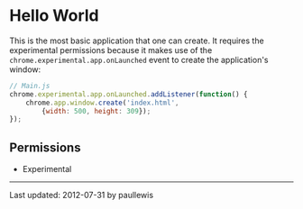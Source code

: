 # Hello World

This is the most basic application that one can create. It requires the experimental permissions because it makes use of the `chrome.experimental.app.onLaunched` event to create the application's window:

```javascript  
// Main.js
chrome.experimental.app.onLaunched.addListener(function() {
  	chrome.app.window.create('index.html',
    	{width: 500, height: 309});
});
```

## Permissions

* Experimental

---
Last updated: 2012-07-31 by paullewis
